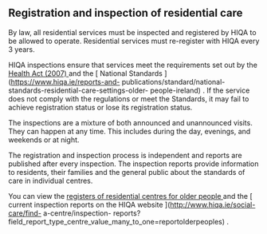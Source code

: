 ##  Registration and inspection of residential care

By law, all residential services must be inspected and registered by HIQA to
be allowed to operate. Residential services must re-register with HIQA every 3
years.

HIQA inspections ensure that services meet the requirements set out by the [
Health Act (2007)
](https://www.irishstatutebook.ie/eli/2013/si/415/made/en/print) and the [
National Standards ](https://www.hiqa.ie/reports-and-
publications/standard/national-standards-residential-care-settings-older-
people-ireland) . If the service does not comply with the regulations or meet
the Standards, it may fail to achieve registration status or lose its
registration status.

The inspections are a mixture of both announced and unannounced visits. They
can happen at any time. This includes during the day, evenings, and weekends
or at night.

The registration and inspection process is independent and reports are
published after every inspection. The inspection reports provide information
to residents, their families and the general public about the standards of
care in individual centres.

You can view the [ registers of residential centres for older people
](http://www.hiqa.ie/resource-centre/registered-centres) and the [ current
inspection reports on the HIQA website ](http://www.hiqa.ie/social-care/find-
a-centre/inspection-
reports?field_report_type_centre_value_many_to_one=reportolderpeoples) .
